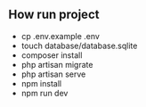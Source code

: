 ## How run project
- cp .env.example .env
- touch database/database.sqlite
- composer install
- php artisan migrate
- php artisan serve
- npm install
- npm run dev
